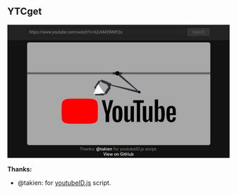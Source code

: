 YTCget
------
![Preview](preview.png)  

**Thanks:**
+ @takien: for [youtubeID.js](https://gist.github.com/takien/4077195) script.
